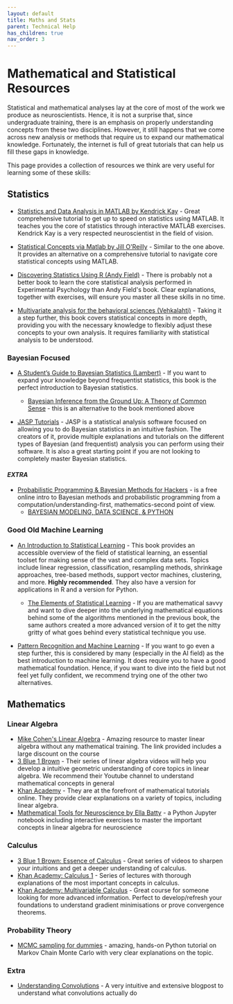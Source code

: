 ```yaml
---
layout: default
title: Maths and Stats
parent: Technical Help
has_children: true
nav_order: 3
---
```


# Mathematical and Statistical Resources
Statistical and mathematical analyses lay at the core of most of the work we produce as neuroscientists. Hence, it is not a surprise that, since undergraduate training, there is an emphasis on properly understanding concepts from these two disciplines. However, it still happens that we come across new analysis or methods that require us to expand our mathematical knowledge. Fortunately, the internet is full of great tutorials that can help us fill these gaps in knowledge.

This page provides a collection of resources we think are very useful for learning some of these skills:

## Statistics 

* [Statistics and Data Analysis in MATLAB by Kendrick Kay](https://www.cmrr.umn.edu/~kendrick/statsmatlab/) - Great comprehensive tutorial to get up to speed on statistics using MATLAB. It teaches you the core of statistics through interactive MATLAB exercises. Kendrick Kay is a very respected neuroscientist in the field of vision.

* [Statistical Concepts via Matlab by Jill O'Reilly](https://users.ox.ac.uk/~wadh1102/tutorials/MATLAB/matlabTopPage.html) - Similar to the one above. It provides an alternative on a comprehensive tutorial to navigate core statistical concepts using MATLAB.

* [Discovering Statistics Using R (Andy Field)](https://uk.sagepub.com/en-gb/eur/discovering-statistics-using-r/book236067) - There is probably not a better book to learn the core statistical analysis performed in Experimental Psychology than Andy Field's book. Clear explanations, together with exercises, will ensure you master all these skills in no time.

* [Multivariate analysis for the behavioral sciences (Vehkalahti)](https://www.routledge.com/Multivariate-Analysis-for-the-Behavioral-Sciences-Second-Edition/Vehkalahti-Everitt/p/book/9780367656751) - Taking it a step further, this book covers statistical concepts in more depth, providing you with the necessary knowledge to flexibly adjust these concepts to your own analysis. It requires familiarity with statistical analysis to be understood.

### Bayesian Focused

* [A Student’s Guide to Bayesian Statistics (Lambert)](https://sites.math.rutgers.edu/~zeilberg/EM20/Lambert.pdf) - If you want to expand your knowledge beyond frequentist statistics, this book is the perfect introduction to Bayesian statistics.
  * [Bayesian Inference from the Ground Up: A Theory of Common Sense](https://www.bayesianspectacles.org/wp-content/uploads/2023/11/Bayesian_Inference_From_The_Ground_Up_draft.pdf)  - this is an alternative to the book mentioned above

* [JASP Tutorials](https://jasp-stats.org/resources/) - JASP is a statistical analysis software focused on allowing you to do Bayesian statistics in an intuitive fashion. The creators of it, provide multiple explanations and tutorials on the different types of Bayesian (and frequentist) analysis you can perform using their software. It is also a great starting point if you are not looking to completely master Bayesian statistics.

#### _EXTRA_
* [Probabilistic Programming & Bayesian Methods for Hackers](https://dataorigami.net/Probabilistic-Programming-and-Bayesian-Methods-for-Hackers/) - is a free online intro to Bayesian methods and probabilistic programming from a computation/understanding-first, mathematics-second point of view.
  * [BAYESIAN MODELING, DATA SCIENCE, & PYTHON](https://dataorigami.net/Probabilistic-Programming-and-Bayesian-Methods-for-Hackers/)

### Good Old Machine Learning

* [An Introduction to Statistical Learning](https://www.statlearning.com/) - This book provides an accessible overview of the field of statistical learning, an essential toolset for making sense of the vast and complex data sets. Topics include linear regression, classification, resampling methods, shrinkage approaches, tree-based methods, support vector machines, clustering, and more. **Highly recommended**. They also have a version for applications in R and a version for Python.
  * [The Elements of Statistical Learning](https://hastie.su.domains/Papers/ESLII.pdf) - If you are mathematical savvy and want to dive deeper into the underlying mathematical equations behind some of the algorithms mentioned in the previous book, the same authors created a more advanced version of it to get the nitty gritty of what goes behind every statistical technique you use.

 * [Pattern Recognition and Machine Learning](https://link.springer.com/book/10.1007/978-0-387-45528-0) - If you want to go even a step further, this is considered by many (especially in the AI field) as the best introduction to machine learning. It does require you to have a good mathematical foundation. Hence, if you want to dive into the field but not feel yet fully confident, we recommend trying one of the other two alternatives.

## Mathematics 

### Linear Algebra

* [Mike Cohen's Linear Algebra](https://www.udemy.com/linear-algebra-theory-and-implementation/?couponCode=LINALGPX7) - Amazing resource to master linear algebra without any mathematical training. The link provided includes a large discount on the course
* [3 Blue 1 Brown](https://www.youtube.com/playlist?list=PLZHQObOWTQDPD3MizzM2xVFitgF8hE_ab) - Their series of linear algebra videos will help you develop a intuitive geometric understanding of core topics in linear algebra. We recommend their Youtube channel to understand mathematical concepts in general
* [Khan Academy](https://www.khanacademy.org/math/linear-algebra) - They are at the forefront of mathematical tutorials online. They provide clear explanations on a variety of topics, including linear algebra.
* [Mathematical Tools for Neuroscience by Ella Batty](https://github.com/ebatty/MathToolsforNeuroscience?tab=readme-ov-file) - a Python Jupyter notebook including interactive exercises to master the important concepts in linear algebra for neuroscience

### Calculus
* [3 Blue 1 Brown: Essence of Calculus](https://www.youtube.com/watch?v=WUvTyaaNkzM&list=PLZHQObOWTQDMsr9K-rj53DwVRMYO3t5Yr) - Great series of videos to sharpen your intuitions and get a deeper understanding of calculus.
* [Khan Academy: Calculus 1](https://www.khanacademy.org/math/calculus-1) - Series of lectures with thorough explanations of the most important concepts in calculus.
* [Khan Academy: Multivariable Calculus](https://www.khanacademy.org/math/multivariable-calculus) - Great course for someone looking for more advanced information. Perfect to develop/refresh your foundations to understand gradient minimisations or prove convergence theorems.

### Probability Theory

* [MCMC sampling for dummies](https://twiecki.io/blog/2015/11/10/mcmc-sampling/) - amazing, hands-on Python tutorial on Markov Chain Monte Carlo with very clear explanations on the topic.

### Extra

* [Understanding Convolutions](https://betterexplained.com/articles/intuitive-convolution/) - A very intuitive and extensive blogpost to understand what convolutions actually do 

